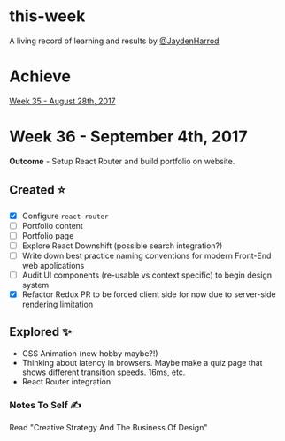 # this-week
A living record of learning and results by [@JaydenHarrod](https://twitter.com/jaydenharrod)

# Achieve
[Week 35 - August 28th, 2017](https://github.com/JaydenHarrod/this-week/blob/master/week-35-aug-28-17.md)

# Week 36 - September 4th, 2017
**Outcome** - Setup React Router and build portfolio on website. 

## Created ⭐
- [x] Configure `react-router`
- [ ] Portfolio content
- [ ] Portfolio page
- [ ] Explore React Downshift (possible search integration?)
- [ ] Write down best practice naming conventions for modern Front-End web applications
- [ ] Audit UI components (re-usable vs context specific) to begin design system
- [x] Refactor Redux PR to be forced client side for now due to server-side rendering limitation

## Explored ✨
- CSS Animation (new hobby maybe?!)
- Thinking about latency in browsers. Maybe make a quiz page that shows different transition speeds. 16ms, etc.
- React Router integration

### Notes To Self ✍
Read "Creative Strategy And The Business Of Design"
